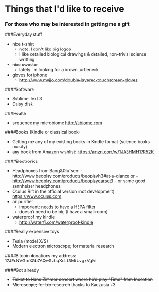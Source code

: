 # Things that I'd like to receive
### For those who may be interested in getting me a gift

###Everyday stuff
- nice t-shirt
	- note: I don't like big logos
	- I like detailed biological drawings & detailed, non-trivial science writting
- nice sweeter
	- lately I'm looking for a brown turtleneck
- gloves for iphone
	- http://www.mujjo.com/double-layered-touchscreen-gloves

####Software
- Sublime Text 3
- Daisy disk

###Health
- sequence my microbiome http://ubiome.com

####Books (Kindle or classical book)
- Getting me any of my existing books in Kindle format (science books mostly)
- any book from Amazon wishlist: https://amzn.com/w/1JASHMH17R52K

####Electronics
- Headphones from Bang&Olufsen: 
			- http://www.beoplay.com/products/beoplayh3#at-a-glance or
			- http://www.beoplay.com/products/beoplayearset3
			- or some good sennheiser headphones
- Oculus Rift in the official version (not development) https://www.oculus.com
- air purifier 
	- important: needs to have a HEPA filter
	- doesn't need to be big (I have a small room)
- waterproof my kindle 
	- http://waterfi.com/waterproof-kindle

####Really expensive toys
- Tesla (model X/S) 
- Modern electron microscope; for material research 

####Bitcoin donations
my address: 17JEoNVGmXGb7AQw5zhqXdLf3MtUvgxVgM

####Got already
- ~~Ticket to Hans Zimmer concert where he'd play "Time" from Inception~~
- ~~Microscope; for bio research~~ thanks to Kaczusia <3 
